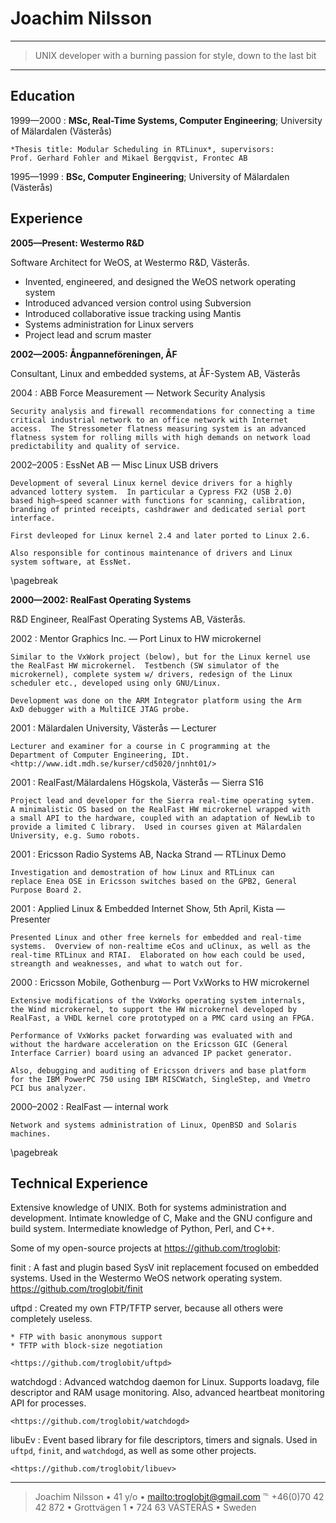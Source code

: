Joachim Nilsson
===============

----

> UNIX developer with a burning passion for style, down to the last bit

----

Education
---------

1999—2000
:   **MSc, Real-Time Systems, Computer Engineering**;  University
    of Mälardalen (Västerås)

    *Thesis title: Modular Scheduling in RTLinux*, supervisors:
    Prof. Gerhard Fohler and Mikael Bergqvist, Frontec AB

1995—1999
:   **BSc, Computer Engineering**; University of Mälardalen (Västerås)


Experience
----------

**2005—Present: Westermo R&D**

Software Architect for WeOS, at Westermo R&D, Västerås.

* Invented, engineered, and designed the WeOS network operating system
* Introduced advanced version control using Subversion
* Introduced collaborative issue tracking using Mantis
* Systems administration for Linux servers
* Project lead and scrum master

**2002—2005: Ångpanneföreningen, ÅF**

Consultant, Linux and embedded systems, at ÅF-System AB, Västerås

2004
:   ABB Force Measurement — Network Security Analysis

    Security analysis and firewall recommendations for connecting a time
    critical industrial network to an office network with Internet
    access.  The Stressometer flatness measuring system is an advanced
    flatness system for rolling mills with high demands on network load
    predictability and quality of service.

2002–2005
:   EssNet AB — Misc Linux USB drivers

    Development of several Linux kernel device drivers for a highly
    advanced lottery system.  In particular a Cypress FX2 (USB 2.0)
    based high–speed scanner with functions for scanning, calibration,
    branding of printed receipts, cashdrawer and dedicated serial port
    interface.

    First devleoped for Linux kernel 2.4 and later ported to Linux 2.6.
  
    Also responsible for continous maintenance of drivers and Linux
    system software, at EssNet.

\pagebreak

**2000—2002: RealFast Operating Systems**

R&D Engineer, RealFast Operating Systems AB, Västerås.

2002
:   Mentor Graphics Inc. — Port Linux to HW microkernel

    Similar to the VxWork project (below), but for the Linux kernel use
    the RealFast HW microkernel.  Testbench (SW simulator of the
    microkernel), complete system w/ drivers, redesign of the Linux
    scheduler etc., developed using only GNU/Linux.
    
    Development was done on the ARM Integrator platform using the Arm
    AxD debugger with a MultiICE JTAG probe.

2001
:   Mälardalen University, Västerås — Lecturer

    Lecturer and examiner for a course in C programming at the
    Department of Computer Engineering, IDt.
    <http://www.idt.mdh.se/kurser/cd5020/jnnht01/>

2001
:   RealFast/Mälardalens Högskola, Västerås — Sierra S16

    Project lead and developer for the Sierra real-time operating sytem.
    A minimalistic OS based on the RealFast HW microkernel wrapped with
    a small API to the hardware, coupled with an adaptation of NewLib to
    provide a limited C library.  Used in courses given at Mälardalen
    University, e.g. Sumo robots.

2001
:   Ericsson Radio Systems AB, Nacka Strand — RTLinux Demo

    Investigation and demostration of how Linux and RTLinux can
	replace Enea OSE in Ericsson switches based on the GPB2, General
	Purpose Board 2.

2001
:   Applied Linux & Embedded Internet Show, 5th April, Kista — Presenter

    Presented Linux and other free kernels for embedded and real-time
    systems.  Overview of non-realtime eCos and uClinux, as well as the
    real-time RTLinux and RTAI.  Elaborated on how each could be used,
    streangth and weaknesses, and what to watch out for.

2000
:   Ericsson Mobile, Gothenburg — Port VxWorks to HW microkernel

    Extensive modifications of the VxWorks operating system internals,
    the Wind microkernel, to support the HW microkernel developed by
    RealFast, a VHDL kernel core prototyped on a PMC card using an FPGA.
  
    Performance of VxWorks packet forwarding was evaluated with and
	without the hardware acceleration on the Ericsson GIC (General
	Interface Carrier) board using an advanced IP packet generator.
  
    Also, debugging and auditing of Ericsson drivers and base platform
    for the IBM PowerPC 750 using IBM RISCWatch, SingleStep, and Vmetro
    PCI bus analyzer.

2000–2002
:   RealFast — internal work

    Network and systems administration of Linux, OpenBSD and Solaris
    machines.

\pagebreak

Technical Experience
--------------------

Extensive knowledge of UNIX.  Both for systems administration and
development.  Intimate knowledge of C, Make and the GNU configure and
build system.  Intermediate knowledge of Python, Perl, and C++.

Some of my open-source projects at <https://github.com/troglobit>:

finit
:   A fast and plugin based SysV init replacement focused on embedded
    systems.  Used in the Westermo WeOS network operating system.
    <https://github.com/troglobit/finit>

uftpd
:   Created my own FTP/TFTP server, because all others were
    completely useless.

    * FTP with basic anonymous support
    * TFTP with block-size negotiation

    <https://github.com/troglobit/uftpd>

watchdogd
:   Advanced watchdog daemon for Linux.  Supports loadavg, file descriptor
    and RAM usage monitoring.  Also, advanced heartbeat monitoring API for
    processes.

    <https://github.com/troglobit/watchdogd>

libuEv
:   Event based library for file descriptors, timers and signals.  Used in
    `uftpd`, `finit`, and `watchdogd`, as well as some other projects.

    <https://github.com/troglobit/libuev>

----

> Joachim Nilsson • 41 y/o • <mailto:troglobit@gmail.com>
> ℡ +46(0)70 42 42 872 • Grottvägen 1 • 724 63 VÄSTERÅS • Sweden
